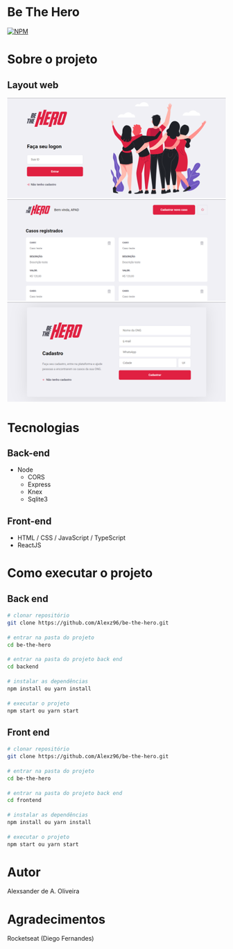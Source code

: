 # Be The Hero

[![NPM](https://img.shields.io/npm/l/react)](https://github.com/Alexz96/be-the-hero/blob/main/LICENSE)

# Sobre o projeto

## Layout web
![Web 1](https://github.com/Alexz96/be-the-hero/blob/main/assets/web/logon.png)
![Web 2](https://github.com/Alexz96/be-the-hero/blob/main/assets/web/profile.png)
![Web 3](https://github.com/Alexz96/be-the-hero/blob/main/assets/web/register.png)


# Tecnologias

## Back-end
- Node
  - CORS
  - Express
  - Knex
  - Sqlite3
  
## Front-end
- HTML / CSS / JavaScript / TypeScript
- ReactJS

# Como executar o projeto

## Back end

```bash
# clonar repositório
git clone https://github.com/Alexz96/be-the-hero.git

# entrar na pasta do projeto
cd be-the-hero

# entrar na pasta do projeto back end
cd backend

# instalar as dependências
npm install ou yarn install

# executar o projeto
npm start ou yarn start
```

## Front end

```bash
# clonar repositório
git clone https://github.com/Alexz96/be-the-hero.git

# entrar na pasta do projeto
cd be-the-hero

# entrar na pasta do projeto back end
cd frontend

# instalar as dependências
npm install ou yarn install

# executar o projeto
npm start ou yarn start
```

# Autor

Alexsander de A. Oliveira

# Agradecimentos
Rocketseat (Diego Fernandes)

